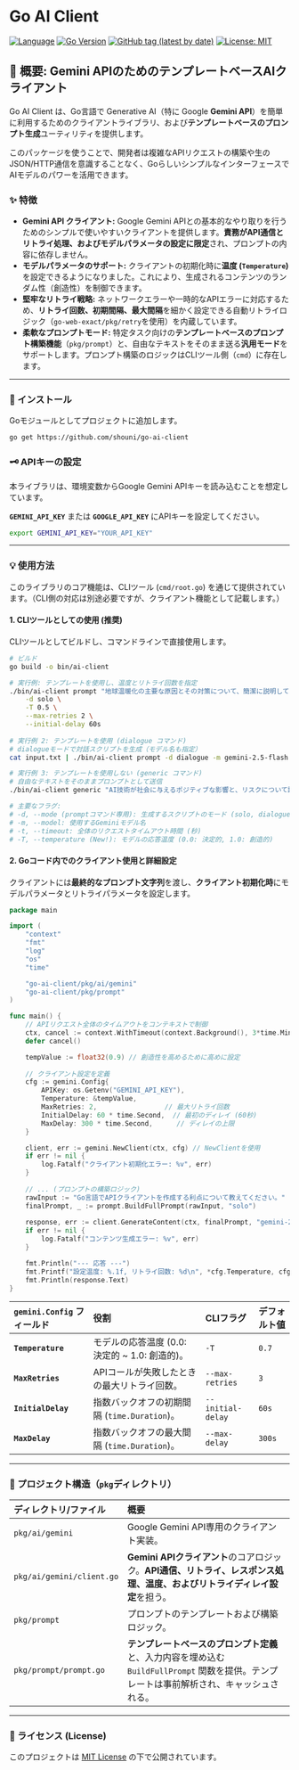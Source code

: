 # Go AI Client

[![Language](https://img.shields.io/badge/Language-Go-blue)](https://golang.org/)
[![Go Version](https://img.shields.io/github/go-mod/go-version/shouni/go-ai-client)](https://golang.org/)
[![GitHub tag (latest by date)](https://img.shields.io/github/v/tag/shouni/go-ai-client)](https://github.com/shouni/go-ai-client/tags)
[![License: MIT](https://img.shields.io/badge/License-MIT-yellow.svg)](https://opensource.org/licenses/MIT)

## 🎯 概要: Gemini APIのためのテンプレートベースAIクライアント

Go AI Client は、Go言語で Generative AI（特に Google **Gemini API**）を簡単に利用するためのクライアントライブラリ、および**テンプレートベースのプロンプト生成**ユーティリティを提供します。

このパッケージを使うことで、開発者は複雑なAPIリクエストの構築や生のJSON/HTTP通信を意識することなく、GoらしいシンプルなインターフェースでAIモデルのパワーを活用できます。

### ✨ 特徴

* **Gemini API クライアント:** Google Gemini APIとの基本的なやり取りを行うためのシンプルで使いやすいクライアントを提供します。**責務がAPI通信とリトライ処理、およびモデルパラメータの設定に限定**され、プロンプトの内容に依存しません。
* **モデルパラメータのサポート:** クライアントの初期化時に**温度 (`Temperature`)** を設定できるようになりました。これにより、生成されるコンテンツのランダム性（創造性）を制御できます。
* **堅牢なリトライ戦略:** ネットワークエラーや一時的なAPIエラーに対応するため、**リトライ回数、初期間隔、最大間隔**を細かく設定できる自動リトライロジック（`go-web-exact/pkg/retry`を使用）を内蔵しています。
* **柔軟なプロンプトモード:** 特定タスク向けの**テンプレートベースのプロンプト構築機能**（`pkg/prompt`）と、自由なテキストをそのまま送る**汎用モード**をサポートします。プロンプト構築のロジックはCLIツール側（`cmd`）に存在します。

-----

### 🚀 インストール

Goモジュールとしてプロジェクトに追加します。

```bash
go get https://github.com/shouni/go-ai-client
```

### 🗝️ APIキーの設定

本ライブラリは、環境変数からGoogle Gemini APIキーを読み込むことを想定しています。

**`GEMINI_API_KEY`** または **`GOOGLE_API_KEY`** にAPIキーを設定してください。

```bash
export GEMINI_API_KEY="YOUR_API_KEY"
```

-----

### 💡 使用方法

このライブラリのコア機能は、CLIツール (`cmd/root.go`) を通じて提供されています。（CLI側の対応は別途必要ですが、クライアント機能として記載します。）

#### 1\. CLIツールとしての使用 (推奨)

CLIツールとしてビルドし、コマンドラインで直接使用します。

```bash
# ビルド
go build -o bin/ai-client

# 実行例: テンプレートを使用し、温度とリトライ回数を指定
./bin/ai-client prompt "地球温暖化の主要な原因とその対策について、簡潔に説明してください。" \
    -d solo \
    -T 0.5 \
    --max-retries 2 \
    --initial-delay 60s
    
# 実行例 2: テンプレートを使用 (dialogue コマンド)
# dialogueモードで対話スクリプトを生成（モデル名も指定）
cat input.txt | ./bin/ai-client prompt -d dialogue -m gemini-2.5-flash

# 実行例 3: テンプレートを使用しない (generic コマンド)
# 自由なテキストをそのままプロンプトとして送信
./bin/ai-client generic "AI技術が社会に与えるポジティブな影響と、リスクについて議論してください。"

# 主要なフラグ:
# -d, --mode (promptコマンド専用): 生成するスクリプトのモード (solo, dialogue)
# -m, --model: 使用するGeminiモデル名
# -t, --timeout: 全体のリクエストタイムアウト時間 (秒)
# -T, --temperature (New!): モデルの応答温度 (0.0: 決定的, 1.0: 創造的)
```

#### 2\. Goコード内でのクライアント使用と詳細設定

クライアントには**最終的なプロンプト文字列**を渡し、**クライアント初期化時**にモデルパラメータとリトライパラメータを設定します。

```go
package main

import (
	"context"
	"fmt"
	"log"
	"os"
	"time"

	"go-ai-client/pkg/ai/gemini"
	"go-ai-client/pkg/prompt" 
)

func main() {
	// APIリクエスト全体のタイムアウトをコンテキストで制御
	ctx, cancel := context.WithTimeout(context.Background(), 3*time.Minute)
	defer cancel()

	tempValue := float32(0.9) // 創造性を高めるために高めに設定
    
	// クライアント設定を定義
	cfg := gemini.Config{
		APIKey: os.Getenv("GEMINI_API_KEY"),
		Temperature: &tempValue,
		MaxRetries: 2,                 // 最大リトライ回数
		InitialDelay: 60 * time.Second,  // 最初のディレイ (60秒)
		MaxDelay: 300 * time.Second,      // ディレイの上限
	}

	client, err := gemini.NewClient(ctx, cfg) // NewClientを使用
	if err != nil {
		log.Fatalf("クライアント初期化エラー: %v", err)
	}
	
	// ... (プロンプトの構築ロジック)
	rawInput := "Go言語でAPIクライアントを作成する利点について教えてください。" 
	finalPrompt, _ := prompt.BuildFullPrompt(rawInput, "solo") 
	
	response, err := client.GenerateContent(ctx, finalPrompt, "gemini-2.5-flash")
	if err != nil {
		log.Fatalf("コンテンツ生成エラー: %v", err)
	}

	fmt.Println("--- 応答 ---")
	fmt.Printf("設定温度: %.1f, リトライ回数: %d\n", *cfg.Temperature, cfg.MaxRetries)
	fmt.Println(response.Text)
}
```

| `gemini.Config` フィールド | 役割 | CLIフラグ | デフォルト値 |
| :--- | :--- | :--- |:---|
| **`Temperature`** | モデルの応答温度 (0.0: 決定的 \~ 1.0: 創造的)。 | `-T` | `0.7`  |
| **`MaxRetries`** | APIコールが失敗したときの最大リトライ回数。 | `--max-retries` | `3`    |
| **`InitialDelay`** | 指数バックオフの初期間隔 (`time.Duration`)。 | `--initial-delay` | `60s`  |
| **`MaxDelay`** | 指数バックオフの最大間隔 (`time.Duration`)。 | `--max-delay` | `300s` |

-----

### 📂 プロジェクト構造（`pkg`ディレクトリ）

| ディレクトリ/ファイル | 概要 |
| :--- | :--- |
| `pkg/ai/gemini` | Google Gemini API専用のクライアント実装。 |
| `pkg/ai/gemini/client.go` | **Gemini APIクライアント**のコアロジック。**API通信、リトライ、レスポンス処理、温度、およびリトライディレイ設定**を担う。 |
| `pkg/prompt` | プロンプトのテンプレートおよび構築ロジック。 |
| `pkg/prompt/prompt.go` | **テンプレートベースのプロンプト定義**と、入力内容を埋め込む `BuildFullPrompt` 関数を提供。テンプレートは事前解析され、キャッシュされる。 |

-----

### 📜 ライセンス (License)

このプロジェクトは [MIT License](https://opensource.org/licenses/MIT) の下で公開されています。
